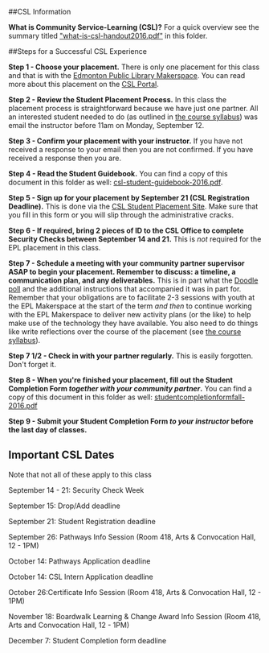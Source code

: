 ##CSL Information

**What is Community Service-Learning (CSL)?**  For a quick overview see the summary titled ["what-is-csl-handout2016.pdf"](what-is-csl-handout2016.pdf) in this folder.

##Steps for a Successful CSL Experience

**Step 1 - Choose your placement.** There is only one placement for this class and that is with the [Edmonton Public Library Makerspace](http://www.epl.ca/browse_program/makerspace/).  You can read more about this placement on the [CSL Portal](https://apps.arts.ualberta.ca/csl/Account/LogOn?ReturnUrl=%2fcsl). 

**Step 2 - Review the Student Placement Process.**  In this class the placement process is straightforward because we have just one partner.  All an interested student needed to do (as outlined in [the course syllabus](../366f16-syllabus.pdf)) was email the instructor before 11am on Monday, September 12.

**Step 3 - Confirm your placement with your instructor.**  If you have not received a response to your email then you are not confirmed.  If you have received a response then you are.

**Step 4 - Read the Student Guidebook.**  You can find a copy of this document in this folder as well: [csl-student-guidebook-2016.pdf](csl-student-guidebook-2016.pdf).

**Step 5 - Sign up for your placement by September 21 (CSL Registration Deadline).**  This is done via the [CSL Student Placement Site](https://sites.google.com/a/ualberta.ca/csl-student-site/).  Make sure that you fill in this form or you will slip through the administrative cracks.

**Step 6 - If required, bring 2 pieces of ID to the CSL Office to complete Security Checks between September 14 and 21.**  This is *not* required for the EPL placement in this class.
	
**Step 7 - Schedule a meeting with your community partner supervisor ASAP to begin your placement. Remember to discuss: a timeline, a communication plan, and any deliverables.**  This is in part what the [Doodle poll](http://doodle.com/poll/4ynpta93g5fwds6r) and the additional instructions that accompanied it was in part for.  Remember that your obligations are to facilitate 2-3 sessions with youth at the EPL Makerspace at the start of the term *and then* to continue working with the EPL Makerspace to deliver new activity plans (or the like) to help make use of the technology they have available.  You also need to do things like write reflections over the course of the placement (see [the course syllabus](../366f16-syllabus.pdf)).

**Step 7 1/2 - Check in with your partner regularly.**  This is easily forgotten.  Don't forget it.

**Step 8 - When you're finished your placement, fill out the Student Completion Form *together with your community partner*.** You can find a copy of this document in this folder as well: [studentcompletionformfall-2016.pdf](studentcompletionformfall-2016.pdf)

**Step 9 - Submit your Student Completion Form *to your instructor* before the last day of classes.**

## Important CSL Dates
Note that not all of these apply to this class

September 14 - 21: Security Check Week

September 15: Drop/Add deadline

September 21: Student Registration deadline

September 26: Pathways Info Session (Room 418, Arts & Convocation Hall, 12 - 1PM)

October 14: Pathways Application deadline

October 14: CSL Intern Application deadline

October 26:Certificate Info Session (Room 418, Arts & Convocation Hall, 12 - 1PM)

November 18: Boardwalk Learning & Change Award Info Session (Room 418, Arts and Convocation Hall, 12 - 1PM)

December 7: Student Completion form deadline

